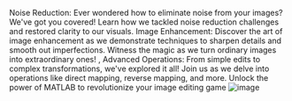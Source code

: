 Noise Reduction: Ever wondered how to eliminate noise from your images? We've got you covered! Learn how we tackled 
noise reduction challenges and restored clarity to our visuals. Image Enhancement: Discover the art of image enhancement as 
we demonstrate techniques to sharpen details and smooth out imperfections. Witness the magic as we turn ordinary images 
into extraordinary ones! , Advanced Operations: From simple edits to complex transformations, we've explored it all! Join us as 
we delve into operations like direct mapping, reverse mapping, and more. Unlock the power of MATLAB to revolutionize your 
image editing game
![image](https://github.com/shimaaAmr/Image-Processing/assets/112798755/315d50cf-8a9d-481d-9ec1-76d8b4645ff0)
